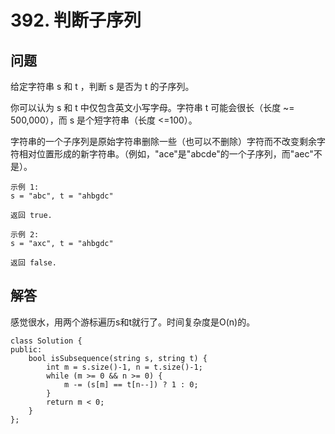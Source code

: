 # 392. 判断子序列

## 问题
给定字符串 s 和 t ，判断 s 是否为 t 的子序列。

你可以认为 s 和 t 中仅包含英文小写字母。字符串 t 可能会很长（长度 ~= 500,000），而 s 是个短字符串（长度 <=100）。

字符串的一个子序列是原始字符串删除一些（也可以不删除）字符而不改变剩余字符相对位置形成的新字符串。（例如，"ace"是"abcde"的一个子序列，而"aec"不是）。

```
示例 1:
s = "abc", t = "ahbgdc"

返回 true.

示例 2:
s = "axc", t = "ahbgdc"

返回 false.
```

## 解答
感觉很水，用两个游标遍历s和t就行了。时间复杂度是O(n)的。

```
class Solution {
public:
    bool isSubsequence(string s, string t) {
        int m = s.size()-1, n = t.size()-1;
        while (m >= 0 && n >= 0) {
            m -= (s[m] == t[n--]) ? 1 : 0;
        }
        return m < 0;
    }
};
```